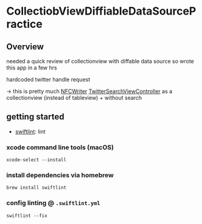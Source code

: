 #  CollectiobViewDiffiableDataSourcePractice

## Overview
needed a quick review of collectionview with diffable data source so wrote this app in a few hrs

hardcoded twitter handle request

-> this is pretty much [NFCWriter](https://github.com/VPhung24/NfcWriter) [TwitterSearchViewController](https://github.com/VPhung24/NfcWriter/blob/cdef92481a7385fade29a155e4867d27c4caaaef/NfcWriter/View%20Controllers/TwitterSearchViewController.swift) as a collectionview (instead of tableview) + without search 

## getting started

- [swiftlint](https://github.com/realm/SwiftLint): lint

### xcode command line tools (macOS)
```
xcode-select --install 
```

### install dependencies via homebrew
```
brew install swiftlint
``` 

### config linting @ `.swiftlint.yml`
```
swiftlint --fix
```
